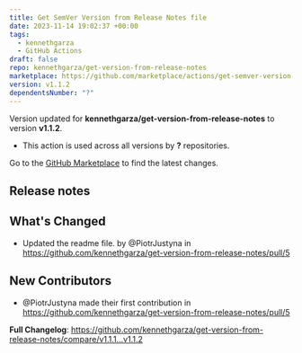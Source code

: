 ```yaml
---
title: Get SemVer Version from Release Notes file
date: 2023-11-14 19:02:37 +00:00
tags:
  - kennethgarza
  - GitHub Actions
draft: false
repo: kennethgarza/get-version-from-release-notes
marketplace: https://github.com/marketplace/actions/get-semver-version-from-release-notes-file
version: v1.1.2
dependentsNumber: "?"
---
```



Version updated for **kennethgarza/get-version-from-release-notes** to version **v1.1.2**.
- This action is used across all versions by **?** repositories.

Go to the [GitHub Marketplace](https://github.com/marketplace/actions/get-semver-version-from-release-notes-file) to find the latest changes.

## Release notes

## What's Changed
* Updated the readme file. by @PiotrJustyna in https://github.com/kennethgarza/get-version-from-release-notes/pull/5

## New Contributors
* @PiotrJustyna made their first contribution in https://github.com/kennethgarza/get-version-from-release-notes/pull/5

**Full Changelog**: https://github.com/kennethgarza/get-version-from-release-notes/compare/v1.1.1...v1.1.2
